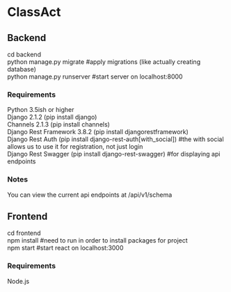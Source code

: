# ClassAct

## Backend
cd backend  
python manage.py migrate #apply migrations (like actually creating database)  
python manage.py runserver #start server on localhost:8000  

### Requirements
Python 3.5ish or higher  
Django 2.1.2 (pip install django)  
Channels 2.1.3 (pip install channels)  
Django Rest Framework 3.8.2 (pip install djangorestframework)  
Django Rest Auth (pip install django-rest-auth[with_social]) #the with social allows us to use it for registration, not just login  
Django Rest Swagger (pip install django-rest-swagger) #for displaying api endpoints

### Notes
You can view the current api endpoints at /api/v1/schema
  
## Frontend
cd frontend  
npm install #need to run in order to install packages for project  
npm start #start react on localhost:3000  

### Requirements
Node.js  